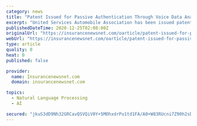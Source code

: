 ```yaml
---
category: news
title: "Patent Issued for Passive Authentication Through Voice Data Analysis (USPTO 10,867,612)"
excerpt: "United Services Automobile Association has been issued patent number 10,867,612, according to news reporting originating out of Alexandria, Virginia, by NewsRx editors. The patent’ s inventors are Pollack,"
publishedDateTime: 2020-12-25T02:08:00Z
originalUrl: "https://insurancenewsnet.com/oarticle/patent-issued-for-passive-authentication-through-voice-data-analysis-uspto-10867612"
webUrl: "https://insurancenewsnet.com/oarticle/patent-issued-for-passive-authentication-through-voice-data-analysis-uspto-10867612"
type: article
quality: 0
heat: 0
published: false

provider:
  name: Insurancenewsnet.com
  domain: insurancenewsnet.com

topics:
  - Natural Language Processing
  - AI

secured: "jkuS3dD9Nh32GRCavQSVQiV0Y+5MOhxdrPu1td1FA/A0+W83RUcni7Z90h2sDGZxLeOLS+gxSnDTzV68hChPmnyTyXErUk2tx9HyLKnuIrp1jCclFf7qNwlyVep95N/M9ozYLr1NrPHl4zh5teqRBOoD1uLkT/u9S5oi1h0zODt0J9qdbzYxY+WXHW2+lnZ2R1rpsM+m6PDyN3jiIR2DMG5X6HctiRcqrrno5TvAZL6xx3JaBC0b647l9JqSzlWbYr4oSciBwap5oy06WbET6lyj1ovgM3O+34sFP0pIj27n5dL85Oz3tk9w426UZRMjzqvIzFIiO5TdFnPSkOUVhLgh7BdIZLd1OUbk3JR3XGA=;k9lTxRwemP8FGl4uz4iWfQ=="
---
```


